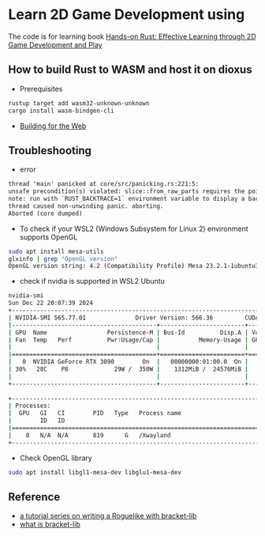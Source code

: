 # Learn 2D Game Development using 

The code is for learning book [Hands-on Rust: Effective Learning through 2D Game Development and Play](https://www.amazon.com/Hands-Rust-Effective-Learning-Development/dp/1680508164/ref=sr_1_1?crid=2K901CIU44UF5&dib=eyJ2IjoiMSJ9.l5pYSg82qxIs117kCsqdGtfpv6FgUnFVrylqhNFZO7FbJVSQ_-avvM83Pl2zK0kasBM9CkZc-y701bPq8aMmkScIwUeOCM7ej9KZG4vTvcrYGJ08EJ5B0ior06AjRUVFKBR8AGiIYM79reS3W99pIXfh1uVNxHXzu1lo5Syp5hIRDFVi7EsmrV8Dz5n4FHDdBCmdUgKd79xHAuLnuAIXDiTPOo4tY95ZA8FmbZQXTeM.5w4hv-wbq7H8uGWNaig-zkvsVcvoU60yHxBW3cyuE8A&dib_tag=se&keywords=rust+game+development&qid=1734866503&sprefix=rust+game+developme%2Caps%2C404&sr=8-1)

## How to build Rust to WASM and host it on dioxus

- Prerequisites 

```sh 
rustup target add wasm32-unknown-unknown
cargo install wasm-bindgen-cli
```

- [Building for the Web](https://bfnightly.bracketproductions.com/rustbook/webbuild.html)



## Troubleshooting 

- error 

```txt 
thread 'main' panicked at core/src/panicking.rs:221:5:
unsafe precondition(s) violated: slice::from_raw_parts requires the pointer to be aligned and non-null, and the total size of the slice not to exceed `isize::MAX`
note: run with `RUST_BACKTRACE=1` environment variable to display a backtrace
thread caused non-unwinding panic. aborting.
Aborted (core dumped)
```

- To check if your WSL2 (Windows Subsystem for Linux 2) environment supports OpenGL

```sh
sudo apt install mesa-utils
glxinfo | grep "OpenGL version"
OpenGL version string: 4.2 (Compatibility Profile) Mesa 23.2.1-1ubuntu3.1~22.04.2
```

- check if nvidia is supported in WSL2 Ubuntu 

```sh 
nvidia-smi
Sun Dec 22 20:07:39 2024       
+-----------------------------------------------------------------------------------------+
| NVIDIA-SMI 565.77.01              Driver Version: 566.36         CUDA Version: 12.7     |
|-----------------------------------------+------------------------+----------------------+
| GPU  Name                 Persistence-M | Bus-Id          Disp.A | Volatile Uncorr. ECC |
| Fan  Temp   Perf          Pwr:Usage/Cap |           Memory-Usage | GPU-Util  Compute M. |
|                                         |                        |               MIG M. |
|=========================================+========================+======================|
|   0  NVIDIA GeForce RTX 3090        On  |   00000000:01:00.0  On |                  N/A |
| 30%   28C    P8             29W /  350W |    1312MiB /  24576MiB |     13%      Default |
|                                         |                        |                  N/A |
+-----------------------------------------+------------------------+----------------------+
                                                                                         
+-----------------------------------------------------------------------------------------+
| Processes:                                                                              |
|  GPU   GI   CI        PID   Type   Process name                              GPU Memory |
|        ID   ID                                                               Usage      |
|=========================================================================================|
|    0   N/A  N/A       819      G   /Xwayland                                   N/A      |
+-----------------------------------------------------------------------------------------+
```

- Check OpenGL library 

```sh 
sudo apt install libgl1-mesa-dev libglu1-mesa-dev
```

## Reference 

- [a tutorial series on writing a Roguelike with bracket-lib](https://bfnightly.bracketproductions.com/rustbook/)
- [what is bracket-lib](https://bfnightly.bracketproductions.com/bracket-lib/what_is_it.html)